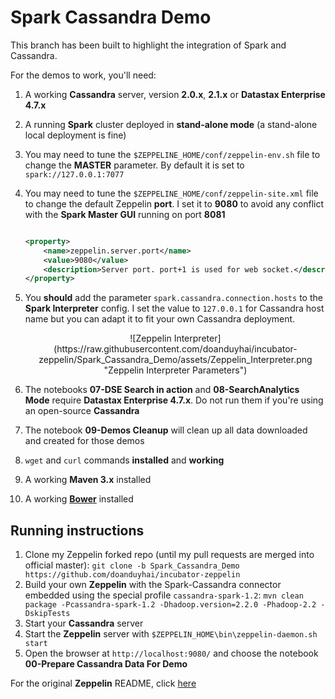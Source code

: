Spark Cassandra Demo
====================

This branch has been built to highlight the integration of Spark and Cassandra.

For the demos to work, you'll need:

1. A working **Cassandra** server, version **2.0.x**, **2.1.x** or **Datastax Enterprise 4.7.x**
2. A running **Spark** cluster deployed in **stand-alone mode** (a stand-alone local deployment is fine)
3. You may need to tune the `$ZEPPELINE_HOME/conf/zeppelin-env.sh` file to change the **MASTER** parameter. By default it is set to `spark://127.0.0.1:7077`
4. You may need to tune the `$ZEPPELINE_HOME/conf/zeppelin-site.xml` file to change the default Zeppelin **port**. I set it to **9080** to avoid any conflict with the **Spark Master GUI** running on port **8081**
    
    ```xml
    
    <property>
        <name>zeppelin.server.port</name>
        <value>9080</value>
        <description>Server port. port+1 is used for web socket.</description>
    </property>
    ```
    
5. You **should** add the parameter `spark.cassandra.connection.hosts` to the **Spark Interpreter** config. I set the value to `127.0.0.1` for Cassandra host name but you can adapt it to fit your own Cassandra deployment.
    <center>![Zeppelin Interpreter](https://raw.githubusercontent.com/doanduyhai/incubator-zeppelin/Spark_Cassandra_Demo/assets/Zeppelin_Interpreter.png "Zeppelin Interpreter Parameters")</center>
6. The notebooks **07-DSE Search in action** and **08-SearchAnalytics Mode** require **Datastax Enterprise 4.7.x**. Do not run them if you're using an open-source **Cassandra**
7. The notebook **09-Demos Cleanup** will clean up all data downloaded and created for those demos
8. `wget` and `curl` commands **installed** and **working**
9. A working **Maven 3.x** installed
10. A working **[Bower]** installed

## Running instructions 

1. Clone my Zeppelin forked repo (until my pull requests are merged into official master): `git clone -b Spark_Cassandra_Demo https://github.com/doanduyhai/incubator-zeppelin`
2. Build your own **Zeppelin** with the Spark-Cassandra connector embedded using the special profile `cassandra-spark-1.2`:
    `mvn clean package -Pcassandra-spark-1.2 -Dhadoop.version=2.2.0 -Phadoop-2.2 -DskipTests `
3. Start your **Cassandra** server
4. Start the **Zeppelin** server with `$ZEPPELIN_HOME\bin\zeppelin-daemon.sh start`
5. Open the browser at `http://localhost:9080/` and choose the notebook **00-Prepare Cassandra Data For Demo**

For the original **Zeppelin** README, click [here]

[here]: https://github.com/apache/incubator-zeppelin/blob/master/README.md
[Bower]: http://bower.io/
